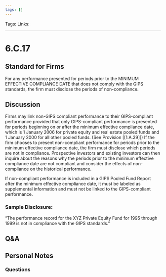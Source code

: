 ```yaml
---
tags: []
---
```

Tags:
Links: 
___
# 6.C.17
## Standard for Firms
For any performance presented for periods prior to the MINIMUM EFFECTIVE COMPLIANCE DATE that does not comply with the GIPS standards, the firm must disclose the periods of non-compliance.
## Discussion
Firms may link non-GIPS compliant performance to their GIPS-compliant performance provided that only GIPS-compliant performance is presented for periods beginning on or after the minimum effective compliance date, which is 1 January 2006 for private equity and real estate pooled funds and 1 January 2000 for all other pooled funds. (See Provision [[1.A.29]]) If the firm chooses to present non-compliant performance for periods prior to the minimum effective compliance date, the firm must disclose which periods are not in compliance. Prospective investors and existing investors can then inquire about the reasons why the periods prior to the minimum effective compliance date are not compliant and consider the effects of non-compliance on the historical performance.

If non-compliant performance is included in a GIPS Pooled Fund Report after the minimum effective compliance date, it must be labeled as supplemental information and must not be linked to the GIPS-compliant performance.

### Sample Disclosure:
“The performance record for the XYZ Private Equity Fund for 1995 through 1999 is not in compliance with the GIPS standards.”
## Q&A

## Personal Notes

### Questions